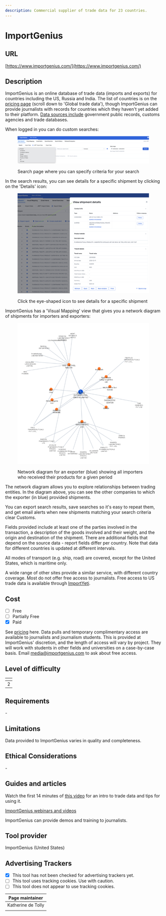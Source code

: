 ```yaml
---
description: Commercial supplier of trade data for 23 countries.
---
```


# ImportGenius

## URL

[https://www.importgenius.com/](https://www.importgenius.com/)

## Description

ImportGenius is an online database of trade data (imports and exports) for countries including the US, Russia and India. The list of countries is on the [pricing page](https://www.importgenius.com/pricing) (scroll down to 'Global trade data'), though ImportGenius can provide journalists with records for countries which they haven't yet added to their platform. [Data sources include](https://www.importgenius.com/how-it-works) government public records, customs agencies and trade databases.

When logged in you can do custom searches:

<figure><img src=".gitbook/assets/Screenshot 2025-08-26 at 10.39.48.png" alt=""><figcaption><p>Search page where you can specify criteria for your search</p></figcaption></figure>

In the search results, you can see details for a specific shipment by clicking on the 'Details' icon:

<figure><img src=".gitbook/assets/Screenshot 2025-08-26 at 11.24.15.png" alt=""><figcaption><p>Click the eye-shaped  icon to see details for a specific shipment</p></figcaption></figure>

ImportGenius has a 'Visual Mapping' view that gives you a network diagram of shipments for importers and exporters:

<figure><img src=".gitbook/assets/Screenshot 2025-08-27 at 08.57.54.png" alt=""><figcaption><p>Network diagram for an exporter (blue) showing all importers who received their products for a given period</p></figcaption></figure>

The network diagram allows you to explore relationships between trading entities. In the diagram above, you can see the other companies to which the exporter (in blue) provided shipments.

You can export search results, save searches so it's easy to repeat them, and get email alerts when new shipments matching your search criteria clear Customs.

Fields provided include at least one of the parties involved in the transaction, a description of the goods involved and their weight, and the origin and destination of the shipment. There are additional fields that depend on the source data - report fields differ per country. Note that data for different countries is updated at different intervals.

All modes of transport (e.g. ship, road) are covered, except for the United States, which is maritime only.

A wide range of other sites provide a similar service, with  different country coverage. Most do not offer free access to journalists. Free access to US trade data is available through [ImportYeti](https://app.gitbook.com/o/WQpOq5ZFue4N6m65QCJq/s/GJyHaCYBR6gnNIW1tHhY/).

## Cost

* [ ] Free
* [ ] Partially Free
* [x] Paid

See [pricing](https://www.importgenius.com/pricing) here. Data pulls and temporary complimentary access are available to journalists and journalism students. This is provided at ImportGenius' discretion, and the length of access will vary by project. They will work with students in other fields and universities on a case-by-case basis. Email media@importgenius.com to ask about free access.

## Level of difficulty

<table><thead><tr><th data-type="rating" data-max="5"></th></tr></thead><tbody><tr><td>2</td></tr></tbody></table>

## Requirements

\-

## Limitations

Data provided to ImportGenius varies in quality and completeness.

## Ethical Considerations

\-

## Guides and articles

Watch the first 14 minutes of [this video](https://youtu.be/-j-T3PCcLNg?feature=shared) for an intro to trade data and tips for using it.

[ImportGenius webinars and videos](https://www.importgenius.com/webinars)

ImportGenius can provide demos and training to journalists.

## Tool provider

ImportGenius (United States)

## Advertising Trackers

* [x] This tool has not been checked for advertising trackers yet.
* [ ] This tool uses tracking cookies. Use with caution.
* [ ] This tool does not appear to use tracking cookies.

| Page maintainer    |
| ------------------ |
| Katherine de Tolly |
|                    |

